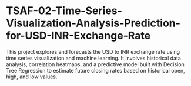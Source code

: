 # TSAF-02-Time-Series-Visualization-Analysis-Prediction-for-USD-INR-Exchange-Rate
This project explores and forecasts the USD to INR exchange rate using time series visualization and machine learning. It involves historical data analysis, correlation heatmaps, and a predictive model built with Decision Tree Regression to estimate future closing rates based on historical open, high, and low values.
